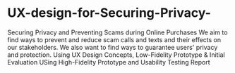 # UX-design-for-Securing-Privacy-
Securing Privacy and Preventing Scams during Online Purchases
We aim to find ways to prevent and reduce scam calls and texts and their effects on our stakeholders. We also want to find ways to guarantee users' privacy and protection.
Using UX Design Concepts, Low-Fidelity Prototype & Initial Evaluation
USing High-Fidelity Prototype and Usability Testing Report
